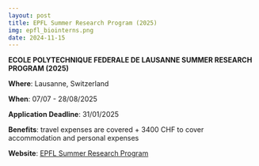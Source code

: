 ```yaml
---
layout: post
title: EPFL Summer Research Program (2025)
img: epfl_biointerns.png
date: 2024-11-15
---
```


**ECOLE POLYTECHNIQUE FEDERALE DE LAUSANNE SUMMER RESEARCH PROGRAM (2025)**

**Where**: Lausanne, Switzerland

**When**: 07/07 - 28/08/2025 

**Application Deadline**: 31/01/2025

**Benefits**: travel expenses are covered + 3400 CHF to cover accommodation and personal expenses

**Website**: [EPFL Summer Research Program](https://www.epfl.ch/schools/sv/education/summer-research-program/)

